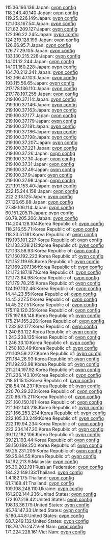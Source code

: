 115.36.166.136:Japan: [ovpn config](vpn/115_36_166_136.ovpn)  
118.243.40.140:Japan: [ovpn config](vpn/118_243_40_140.ovpn)  
119.25.226.149:Japan: [ovpn config](vpn/119_25_226_149.ovpn)  
121.103.167.54:Japan: [ovpn config](vpn/121_103_167_54.ovpn)  
121.82.209.127:Japan: [ovpn config](vpn/121_82_209_127.ovpn)  
122.196.22.245:Japan: [ovpn config](vpn/122_196_22_245.ovpn)  
124.219.128.199:Japan: [ovpn config](vpn/124_219_128_199.ovpn)  
126.66.95.7:Japan: [ovpn config](vpn/126_66_95_7.ovpn)  
126.77.29.105:Japan: [ovpn config](vpn/126_77_29_105.ovpn)  
133.130.215.228:Japan: [ovpn config](vpn/133_130_215_228.ovpn)  
14.101.12.244:Japan: [ovpn config](vpn/14_101_12_244.ovpn)  
14.101.160.228:Japan: [ovpn config](vpn/14_101_160_228.ovpn)  
164.70.212.241:Japan: [ovpn config](vpn/164_70_212_241.ovpn)  
182.166.47.103:Japan: [ovpn config](vpn/182_166_47_103.ovpn)  
193.115.56.65:Japan: [ovpn config](vpn/193_115_56_65.ovpn)  
217.178.136.110:Japan: [ovpn config](vpn/217_178_136_110.ovpn)  
217.178.197.255:Japan: [ovpn config](vpn/217_178_197_255.ovpn)  
219.100.37.114:Japan: [ovpn config](vpn/219_100_37_114.ovpn)  
219.100.37.146:Japan: [ovpn config](vpn/219_100_37_146.ovpn)  
219.100.37.163:Japan: [ovpn config](vpn/219_100_37_163.ovpn)  
219.100.37.177:Japan: [ovpn config](vpn/219_100_37_177.ovpn)  
219.100.37.179:Japan: [ovpn config](vpn/219_100_37_179.ovpn)  
219.100.37.181:Japan: [ovpn config](vpn/219_100_37_181.ovpn)  
219.100.37.186:Japan: [ovpn config](vpn/219_100_37_186.ovpn)  
219.100.37.198:Japan: [ovpn config](vpn/219_100_37_198.ovpn)  
219.100.37.207:Japan: [ovpn config](vpn/219_100_37_207.ovpn)  
219.100.37.221:Japan: [ovpn config](vpn/219_100_37_221.ovpn)  
219.100.37.26:Japan: [ovpn config](vpn/219_100_37_26.ovpn)  
219.100.37.30:Japan: [ovpn config](vpn/219_100_37_30.ovpn)  
219.100.37.31:Japan: [ovpn config](vpn/219_100_37_31.ovpn)  
219.100.37.49:Japan: [ovpn config](vpn/219_100_37_49.ovpn)  
219.100.37.9:Japan: [ovpn config](vpn/219_100_37_9.ovpn)  
219.100.37.98:Japan: [ovpn config](vpn/219_100_37_98.ovpn)  
221.191.153.40:Japan: [ovpn config](vpn/221_191_153_40.ovpn)  
222.15.244.158:Japan: [ovpn config](vpn/222_15_244_158.ovpn)  
222.2.13.125:Japan: [ovpn config](vpn/222_2_13_125.ovpn)  
27.126.65.68:Japan: [ovpn config](vpn/27_126_65_68.ovpn)  
27.89.106.114:Japan: [ovpn config](vpn/27_89_106_114.ovpn)  
60.151.205.11:Japan: [ovpn config](vpn/60_151_205_11.ovpn)  
60.79.205.206:Japan: [ovpn config](vpn/60_79_205_206.ovpn)  
114.204.128.104:Korea Republic of: [ovpn config](vpn/114_204_128_104.ovpn)  
118.216.55.71:Korea Republic of: [ovpn config](vpn/118_216_55_71.ovpn)  
118.33.51.181:Korea Republic of: [ovpn config](vpn/118_33_51_181.ovpn)  
119.193.101.227:Korea Republic of: [ovpn config](vpn/119_193_101_227.ovpn)  
121.133.239.212:Korea Republic of: [ovpn config](vpn/121_133_239_212.ovpn)  
121.133.58.93:Korea Republic of: [ovpn config](vpn/121_133_58_93.ovpn)  
121.150.192.223:Korea Republic of: [ovpn config](vpn/121_150_192_223.ovpn)  
121.152.119.65:Korea Republic of: [ovpn config](vpn/121_152_119_65.ovpn)  
121.169.207.136:Korea Republic of: [ovpn config](vpn/121_169_207_136.ovpn)  
121.173.187.187:Korea Republic of: [ovpn config](vpn/121_173_187_187.ovpn)  
121.173.84.98:Korea Republic of: [ovpn config](vpn/121_173_84_98.ovpn)  
121.179.78.215:Korea Republic of: [ovpn config](vpn/121_179_78_215.ovpn)  
124.197.132.46:Korea Republic of: [ovpn config](vpn/124_197_132_46.ovpn)  
14.44.23.55:Korea Republic of: [ovpn config](vpn/14_44_23_55.ovpn)  
14.45.227.51:Korea Republic of: [ovpn config](vpn/14_45_227_51.ovpn)  
14.45.227.51:Korea Republic of: [ovpn config](vpn/14_45_227_51.ovpn)  
175.119.120.35:Korea Republic of: [ovpn config](vpn/175_119_120_35.ovpn)  
175.197.88.148:Korea Republic of: [ovpn config](vpn/175_197_88_148.ovpn)  
175.214.155.226:Korea Republic of: [ovpn config](vpn/175_214_155_226.ovpn)  
1.232.92.177:Korea Republic of: [ovpn config](vpn/1_232_92_177.ovpn)  
1.240.83.122:Korea Republic of: [ovpn config](vpn/1_240_83_122.ovpn)  
1.243.238.135:Korea Republic of: [ovpn config](vpn/1_243_238_135.ovpn)  
1.246.33.10:Korea Republic of: [ovpn config](vpn/1_246_33_10.ovpn)  
1.250.183.49:Korea Republic of: [ovpn config](vpn/1_250_183_49.ovpn)  
211.109.59.227:Korea Republic of: [ovpn config](vpn/211_109_59_227.ovpn)  
211.184.28.93:Korea Republic of: [ovpn config](vpn/211_184_28_93.ovpn)  
211.192.93.98:Korea Republic of: [ovpn config](vpn/211_192_93_98.ovpn)  
211.214.197.92:Korea Republic of: [ovpn config](vpn/211_214_197_92.ovpn)  
211.236.143.10:Korea Republic of: [ovpn config](vpn/211_236_143_10.ovpn)  
218.51.15.15:Korea Republic of: [ovpn config](vpn/218_51_15_15.ovpn)  
218.54.74.237:Korea Republic of: [ovpn config](vpn/218_54_74_237.ovpn)  
220.70.29.223:Korea Republic of: [ovpn config](vpn/220_70_29_223.ovpn)  
220.86.75.211:Korea Republic of: [ovpn config](vpn/220_86_75_211.ovpn)  
221.160.150.161:Korea Republic of: [ovpn config](vpn/221_160_150_161.ovpn)  
221.162.143.218:Korea Republic of: [ovpn config](vpn/221_162_143_218.ovpn)  
221.166.253.234:Korea Republic of: [ovpn config](vpn/221_166_253_234.ovpn)  
222.105.33.249:Korea Republic of: [ovpn config](vpn/222_105_33_249.ovpn)  
222.119.94.234:Korea Republic of: [ovpn config](vpn/222_119_94_234.ovpn)  
222.234.147.20:Korea Republic of: [ovpn config](vpn/222_234_147_20.ovpn)  
39.112.182.106:Korea Republic of: [ovpn config](vpn/39_112_182_106.ovpn)  
39.121.193.44:Korea Republic of: [ovpn config](vpn/39_121_193_44.ovpn)  
58.150.189.250:Korea Republic of: [ovpn config](vpn/58_150_189_250.ovpn)  
59.25.231.205:Korea Republic of: [ovpn config](vpn/59_25_231_205.ovpn)  
59.25.84.55:Korea Republic of: [ovpn config](vpn/59_25_84_55.ovpn)  
14.192.213.9:Malaysia: [ovpn config](vpn/14_192_213_9.ovpn)  
95.30.202.191:Russian Federation: [ovpn config](vpn/95_30_202_191.ovpn)  
184.22.149.133:Thailand: [ovpn config](vpn/184_22_149_133.ovpn)  
1.4.182.175:Thailand: [ovpn config](vpn/1_4_182_175.ovpn)  
61.7.168.41:Thailand: [ovpn config](vpn/61_7_168_41.ovpn)  
109.108.248.110:Ukraine: [ovpn config](vpn/109_108_248_110.ovpn)  
161.202.144.236:United States: [ovpn config](vpn/161_202_144_236.ovpn)  
172.107.219.42:United States: [ovpn config](vpn/172_107_219_42.ovpn)  
198.13.36.179:United States: [ovpn config](vpn/198_13_36_179.ovpn)  
45.76.147.33:United States: [ovpn config](vpn/45_76_147_33.ovpn)  
5.180.44.8:United States: [ovpn config](vpn/5_180_44_8.ovpn)  
68.7.249.132:United States: [ovpn config](vpn/68_7_249_132.ovpn)  
118.70.176.247:Viet Nam: [ovpn config](vpn/118_70_176_247.ovpn)  
171.224.228.161:Viet Nam: [ovpn config](vpn/171_224_228_161.ovpn)  
